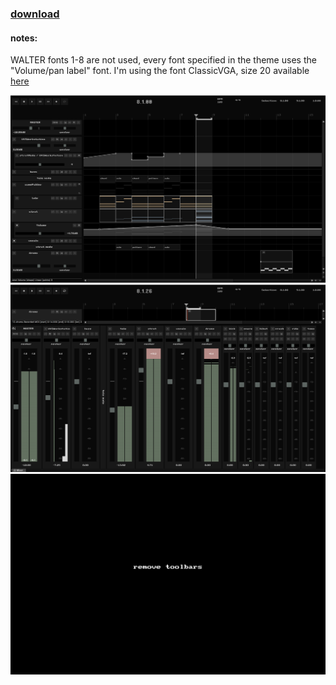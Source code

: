 
### [download](https://github.com/benjohnson2001/DarkTerminal/raw/master/DarkTerminal.ReaperThemeZip)

#### notes:

WALTER fonts 1-8 are not used, every font specified in the theme uses the "Volume/pan label" font. I'm using the font ClassicVGA, size 20 available [here](https://github.com/benjohnson2001/DarkTerminal/raw/master/ClassicVGA.ttf)

![tcp](tcp.png)
![mcp](mcp.png)
![remove toolbars](removeToolbars.gif)
